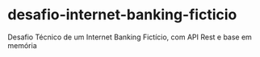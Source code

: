 # desafio-internet-banking-ficticio
Desafio Técnico de um Internet Banking Fictício, com API Rest e base em memória
